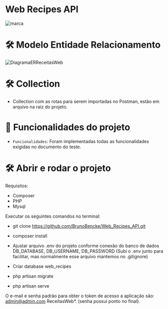 <h1> Web Recipes API </h1>

![marca](https://user-images.githubusercontent.com/41764882/229312173-a887326f-9ac8-4534-b65b-6f592143278e.png)

# 🛠️ Modelo Entidade Relacionamento
![DiagramaERReceitasWeb](https://user-images.githubusercontent.com/41764882/229311979-99cd28c9-e8ce-4ed9-b821-7e8b8e9647cf.png)

# 🛠️ Collection
- Collection com as rotas para serem importadas no Postman, estão em arquivo na raiz do projeto.

# :hammer: Funcionalidades do projeto

- `Funcionalidades`: Foram implementadas todas as funcionalidades exigidas no documento do teste.

# 🛠️ Abrir e rodar o projeto

Requisitos:
- Composer
- PHP
- Mysql

Executar os seguintes comandos no terminal:

- git clone https://github.com/BrunoBencke/Web_Recipes_API.git

- composer install

- Ajustar arquivo .env do projeto conforme conexão do banco de dados DB_DATABASE, DB_USERNAME, DB_PASSWORD (Subi o .env junto para facilitar, mas normalmente esse arquivo mantemos no .gitignore)

- Criar database web_recipes

- php artisan migrate

- php artisan serve

O e-mail e senha padrão para obter o token de acesso a aplicação são:
admin@admin.com
ReceitasWeb*.
(senha possui ponto no final).
